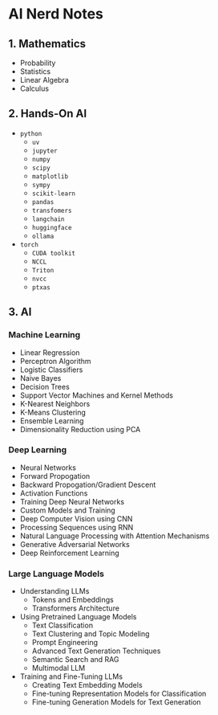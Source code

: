 # AI Nerd Notes

## 1. Mathematics
- Probability
- Statistics
- Linear Algebra
- Calculus

## 2. Hands-On AI
- `python`
  - `uv`
  - `jupyter`
  - `numpy`
  - `scipy`
  - `matplotlib`
  - `sympy`
  - `scikit-learn`
  - `pandas`
  - `transfomers`
  - `langchain`
  - `huggingface`
  - `ollama`
- `torch`
  - `CUDA toolkit`
  - `NCCL`
  - `Triton`
  - `nvcc`
  - `ptxas`

## 3. AI
### Machine Learning
- Linear Regression
- Perceptron Algorithm
- Logistic Classifiers
- Naive Bayes
- Decision Trees
- Support Vector Machines and Kernel Methods
- K-Nearest Neighbors
- K-Means Clustering
- Ensemble Learning
- Dimensionality Reduction using PCA

### Deep Learning
- Neural Networks
- Forward Propogation
- Backward Propogation/Gradient Descent
- Activation Functions
- Training Deep Neural Networks
- Custom Models and Training
- Deep Computer Vision using CNN
- Processing Sequences using RNN
- Natural Language Processing with Attention Mechanisms
- Generative Adversarial Networks
- Deep Reinforcement Learning

### Large Language Models
- Understanding LLMs
  - Tokens and Embeddings
  - Transformers Architecture
- Using Pretrained Language Models
  - Text Classification
  - Text Clustering and Topic Modeling
  - Prompt Engineering
  - Advanced Text Generation Techniques
  - Semantic Search and RAG
  - Multimodal LLM
- Training and Fine-Tuning LLMs
  - Creating Text Embedding Models
  - Fine-tuning Representation Models for Classification
  - Fine-tuning Generation Models for Text Generation
